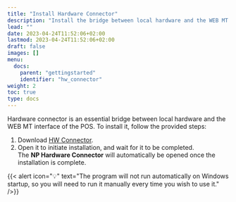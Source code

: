 ```yaml
---
title: "Install Hardware Connector"
description: "Install the bridge between local hardware and the WEB MT interface of the POS."
lead: ""
date: 2023-04-24T11:52:06+02:00
lastmod: 2023-04-24T11:52:06+02:00
draft: false
images: []
menu:
  docs:
    parent: "gettingstarted"
    identifier: "hw_connector"
weight: 2
toc: true
type: docs
---
```


Hardware connector is an essential bridge between local hardware and the WEB MT interface of the POS. To install it, follow the provided steps:

1. Download [<ins>HW Connector<ins>](https://nphardwareconnector.blob.core.windows.net/production/Setup.exe).
2. Open it to initiate installation, and wait for it to be completed.     
   The **NP Hardware Connector** will automatically be opened once the installation is complete.

{{< alert icon="💡" text="The program will not run automatically on Windows startup, so you will need to run it manually every time you wish to use it." />}}
